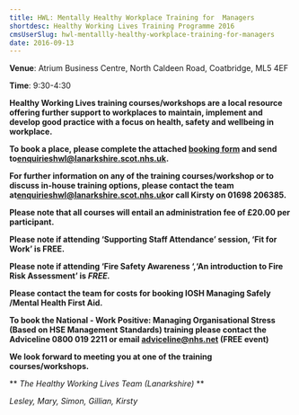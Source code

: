 ```yaml
---
title: HWL: Mentally Healthy Workplace Training for  Managers
shortdesc: Healthy Working Lives Training Programme 2016
cmsUserSlug: hwl-mentallly-healthy-workplace-training-for-managers
date: 2016-09-13
---
```


**Venue**:  Atrium Business Centre, North Caldeen Road, Coatbridge, ML5 4EF

**Time**: 9:30-4:30

**Healthy Working Lives training courses/workshops are a local resource offering further support  to workplaces to maintain, implement and develop good practice with a focus on  health, safety and wellbeing in workplace.**

**To book a place, please complete the attached [booking form](/docs/HWL-Booking-Form-june-2016.doc) and send to**[**enquirieshwl@lanarkshire.scot.nhs.uk**](mailto:enquirieshwl@lanarkshire.scot.nhs.uk)**.**

 **For further information on any of the training courses/workshop or to discuss in-house training options, please contact the team at**[**enquirieshwl@lanarkshire.scot.nhs.uk**](mailto:enquirieshwl@lanarkshire.scot.nhs.uk)**or call Kirsty on 01698 206385.**

 **Please note that all courses will entail an administration fee of £20.00 per participant.**

 **Please note if attending ‘Supporting Staff Attendance’ session, ‘Fit for Work’ is FREE.**

 **Please note if attending ‘Fire Safety Awareness ‘,‘An introduction to Fire Risk Assessment’ is _FREE._**

 **Please contact the team for costs for booking IOSH Managing Safely /Mental Health First Aid.**

 **To book the National - Work Positive: Managing Organisational Stress (Based on HSE Management Standards) training please contact the  Adviceline 0800 019 2211 or email  adviceline@nhs.net (FREE event)**

 **We look forward to meeting you at one of the training courses/workshops.**


** *The Healthy Working Lives Team (Lanarkshire)* **

*Lesley, Mary, Simon, Gillian, Kirsty*



